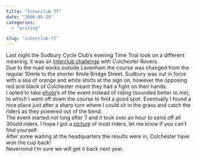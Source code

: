 ```yaml
---
title: "Interclub TT"
date: "2006-05-26"
categories: 
  - "writing"

slug: "interclub-tt"
---
```


Last night the Sudbury Cycle Club’s evening Time Trial took on a different meaning, it was an [Interclub challenge](https://static.flickr.com/70/153472420_78c4fda4a4.jpg) with Colchester Rovers.  
Due to the road works outside Lavenham the course was changed from the regular 10mile to the shorter 8mile Bridge Street. Sudbury was out in force with a sea of orange and white shirts at the sign on, however the opposing red and black of Colchester meant they had a fight on their hands.  
I opted to take [photo](https://www.flickr.com/photos/funkylarma/tags/250506/)’s of the event instead of riding (sounded better to me), to which I went off down the course to find a good spot. Eventually I found a nice place just after a sharp turn where I could sit in the grass and catch the riders as they powered out of the bend.  
The event started not long after 7 and it took over an hour to send off all 30odd riders. I hope I got a [picture](https://www.flickr.com/photos/funkylarma/tags/250506/) of most riders, let me know if you can’t find yourself.  
After some waiting at the headquarters the results were in, Colchester have won the cup back!  
Nevermind I’m sure we will get it back next year.
